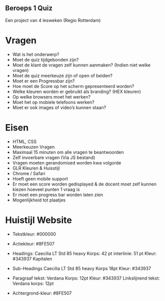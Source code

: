 ## Beroeps 1 Quiz
Een project van 4 lesweken (Regio Rotterdam)


# Vragen

*	Wat is het onderwerp?
*	Moet de quiz tijdgebonden zijn?
*	Moet de klant de vragen zelf kunnen aanmaken? (Indien niet welke vragen)
*	Moet de quiz meerkeuze zijn of open of beiden?
*	Moet er een Progressbar zijn?
*	Hoe moet de Score op het scherm gepresenteerd worden?
*	Welke kleuren worden er gebruikt als branding? (HEX kleuren)
*	Op welke browsers moet het werken?
*	Moet het op mobiele telefoons werken?
*	Moet er ook images of video’s kunnen staan?

# Eisen

* HTML, CSS
* Meerkeuzen Vragen
* Maximaal 15 minuten om alle vragen te beantwoorden
* Zelf invoerbare vragen (Via JS bestand)
* Vragen moeten gerandomised worden kwa volgorde
* GLR Kleuren & Huisstijl
* Chrome / Safari
* Hoeft geen mobile support
* Er moet een score worden gedisplayed & de docent moet zelf kunnen kiezen hoeveel punten 1 vraag is
* Er moet een progress bar worden laten zien
* Mogenlijkheid tot plaatjes


# Huistijl Website

* Tekstkleur: #000000
* Actiekleur: #8FE507

* Headings: 
  Caecilia LT Std
  85 heavy
  Korps: 42 pt
  interlinie: 51 pt
  Kleur: #343937
  Kapitalen

* Sub-Headings
  Caecilia LT Std
  85 heavy
  Korps 18pt
  Kleur: #343937

* Paragraaf tekst:
  Verdana
  Korps: 12pt
  Kleur: #343937
  Linkslijnend
  tekst: Verdana
  korps: 12pt
  
 * Achtergrond-kleur:
   #8FE507
